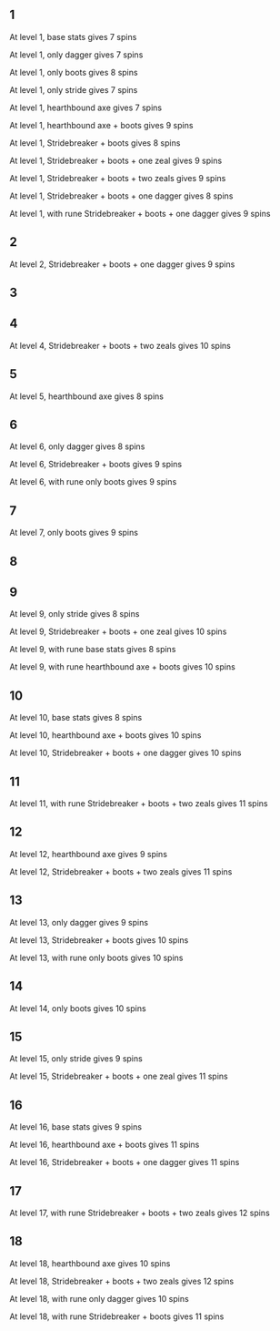 
## 1


At level 1, base stats gives 7 spins

At level 1, only dagger gives 7 spins

At level 1, only boots gives 8 spins

At level 1, only stride gives 7 spins

At level 1, hearthbound axe gives 7 spins

At level 1, hearthbound axe + boots gives 9 spins

At level 1, Stridebreaker + boots gives 8 spins

At level 1, Stridebreaker + boots + one zeal gives 9 spins

At level 1, Stridebreaker + boots + two zeals gives 9 spins

At level 1, Stridebreaker + boots + one dagger gives 8 spins

At level 1, with rune Stridebreaker + boots + one dagger gives 9 spins


## 2


At level 2, Stridebreaker + boots + one dagger gives 9 spins


## 3



## 4


At level 4, Stridebreaker + boots + two zeals gives 10 spins


## 5


At level 5, hearthbound axe gives 8 spins


## 6


At level 6, only dagger gives 8 spins

At level 6, Stridebreaker + boots gives 9 spins

At level 6, with rune only boots gives 9 spins


## 7


At level 7, only boots gives 9 spins


## 8



## 9


At level 9, only stride gives 8 spins

At level 9, Stridebreaker + boots + one zeal gives 10 spins

At level 9, with rune base stats gives 8 spins

At level 9, with rune hearthbound axe + boots gives 10 spins


## 10


At level 10, base stats gives 8 spins

At level 10, hearthbound axe + boots gives 10 spins

At level 10, Stridebreaker + boots + one dagger gives 10 spins


## 11


At level 11, with rune Stridebreaker + boots + two zeals gives 11 spins


## 12


At level 12, hearthbound axe gives 9 spins

At level 12, Stridebreaker + boots + two zeals gives 11 spins


## 13


At level 13, only dagger gives 9 spins

At level 13, Stridebreaker + boots gives 10 spins

At level 13, with rune only boots gives 10 spins


## 14


At level 14, only boots gives 10 spins


## 15


At level 15, only stride gives 9 spins

At level 15, Stridebreaker + boots + one zeal gives 11 spins


## 16


At level 16, base stats gives 9 spins

At level 16, hearthbound axe + boots gives 11 spins

At level 16, Stridebreaker + boots + one dagger gives 11 spins


## 17


At level 17, with rune Stridebreaker + boots + two zeals gives 12 spins


## 18


At level 18, hearthbound axe gives 10 spins

At level 18, Stridebreaker + boots + two zeals gives 12 spins

At level 18, with rune only dagger gives 10 spins

At level 18, with rune Stridebreaker + boots gives 11 spins


